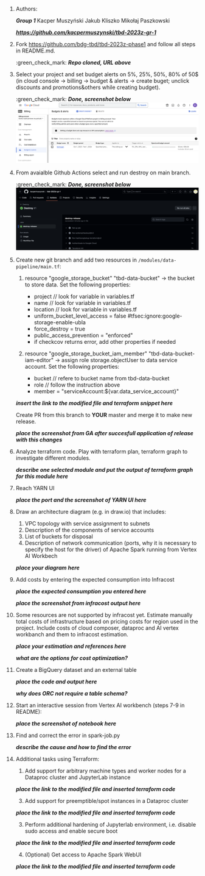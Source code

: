 1. Authors:

   ***Group 1***
   Kacper Muszyński
   Jakub Kliszko
   Mikołaj Paszkowski

   ***https://github.com/kacpermuszynski/tbd-2023z-gr-1***
   
2. Fork https://github.com/bdg-tbd/tbd-2023z-phase1 and follow all steps in README.md.

   :green_check_mark:
    ***Repo cloned, URL above***

3. Select your project and set budget alerts on 5%, 25%, 50%, 80% of 50$ (in cloud console -> billing -> budget & alerts -> create buget; unclick discounts and promotions&others while creating budget).

   :green_check_mark:
    ***Done, screenshot below***
  ![img.png](doc/figures/buget-and-alerts.png)

4. From avaialble Github Actions select and run destroy on main branch.

   :green_check_mark:
    ***Done, screenshot below***
  ![img.png](doc/figures/ga-destroy.png)

5. Create new git branch and add two resources in ```/modules/data-pipeline/main.tf```:
    1. resource "google_storage_bucket" "tbd-data-bucket" -> the bucket to store data. Set the following properties:
        * project  // look for variable in variables.tf
        * name  // look for variable in variables.tf
        * location // look for variable in variables.tf
        * uniform_bucket_level_access = false #tfsec:ignore:google-storage-enable-ubla
        * force_destroy               = true
        * public_access_prevention    = "enforced"
        * if checkcov returns error, add other properties if needed
       
    2. resource "google_storage_bucket_iam_member" "tbd-data-bucket-iam-editor" -> assign role storage.objectUser to data service account. Set the following properties:
        * bucket // refere to bucket name from tbd-data-bucket
        * role   // follow the instruction above
        * member = "serviceAccount:${var.data_service_account}"

    ***insert the link to the modified file and terraform snippet here***

    Create PR from this branch to **YOUR** master and merge it to make new release. 
    
    ***place the screenshot from GA after succesfull application of release with this changes***

    

6. Analyze terraform code. Play with terraform plan, terraform graph to investigate different modules.

    ***describe one selected module and put the output of terraform graph for this module here***
   
7. Reach YARN UI
   
   ***place the port and the screenshot of YARN UI here***
   
8. Draw an architecture diagram (e.g. in draw.io) that includes:
    1. VPC topology with service assignment to subnets
    2. Description of the components of service accounts
    3. List of buckets for disposal
    4. Description of network communication (ports, why it is necessary to specify the host for the driver) of Apache Spark running from Vertex AI Workbech
  
    ***place your diagram here***

9. Add costs by entering the expected consumption into Infracost

   ***place the expected consumption you entered here***

   ***place the screenshot from infracost output here***

10. Some resources are not supported by infracost yet. Estimate manually total costs of infrastructure based on pricing costs for region used in the project. Include costs of cloud composer, dataproc and AI vertex workbanch and them to infracost estimation.

    ***place your estimation and references here***

    ***what are the options for cost optimization?***
    
12. Create a BigQuery dataset and an external table
    
    ***place the code and output here***
   
    ***why does ORC not require a table schema?***
  
13. Start an interactive session from Vertex AI workbench (steps 7-9 in README):

    ***place the screenshot of notebook here***
   
14. Find and correct the error in spark-job.py

    ***describe the cause and how to find the error***

15. Additional tasks using Terraform:

    1. Add support for arbitrary machine types and worker nodes for a Dataproc cluster and JupyterLab instance

    ***place the link to the modified file and inserted terraform code***
    
    3. Add support for preemptible/spot instances in a Dataproc cluster

    ***place the link to the modified file and inserted terraform code***
    
    3. Perform additional hardening of Jupyterlab environment, i.e. disable sudo access and enable secure boot
    
    ***place the link to the modified file and inserted terraform code***

    4. (Optional) Get access to Apache Spark WebUI

    ***place the link to the modified file and inserted terraform code***
